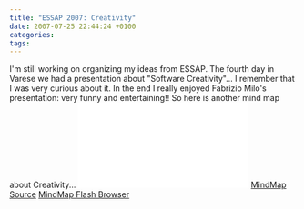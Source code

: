 ```yaml
---
title: "ESSAP 2007: Creativity"
date: 2007-07-25 22:44:24 +0100
categories: 
tags: 
---
```


I'm still working on organizing my ideas from ESSAP. The fourth day in Varese we had a presentation about "Software Creativity"... I remember that I was very curious about it. In the end I really enjoyed Fabrizio Milo's presentation: very funny and entertaining!! So here is another mind map about Creativity... [![Creativity MindMap @ ESSAP](/~brain/gallery2/main.php?g2_view=core.DownloadItem&g2_itemId=17254&g2_serialNumber=1)](/~brain/gallery2/main.php?g2_view=core.DownloadItem&g2_itemId=17252&g2_serialNumber=1) [MindMap Source](/~brain/content/freeMindFlashBrowser/Creativity.mm) [MindMap Flash Browser](/~brain/content/freeMindFlashBrowser/?Creativity.mm)


